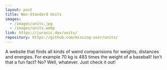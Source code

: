```yaml
---
layout: post
title: Non-Standard Units
images:
  - /images/units.jpg
  - /images/units.webp
link: https://jurasic.dev/units/
repository: https://github.com/missing-user/units/
---
```


A website that finds all kinds of weird comparisions for weights, distances and energies. For example 70 kg is 483 times the weight of a baseball! Isn't that a fun fact? No? Well, whatever. Just check it out!
